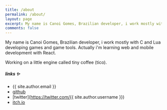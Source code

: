 ```yaml
---
title: /about
permalink: /about/
layout: page
excerpt: My name is Canoi Gomes, Brazilian developer, i work mostly with C and Lua developing games and game tools. Actually i'm learning web and mobile development with React.
comments: false
---
```


My name is Canoi Gomes, Brazilian developer, i work mostly with C and Lua developing games and game tools. Actually i'm learning web and mobile development with React.

Working on a little engine called tiny coffee (tico).

##### links ✨

- {{ site.author.email }}
- [github](https://github.com/canoi12)
- [twitter](https://twitter.com/{{ site.author.username }})
- [itch.io](https://canoigomes.itch.io)

